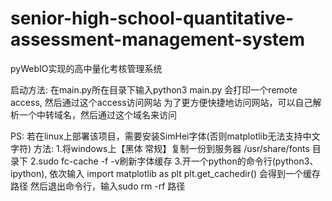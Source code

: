 # senior-high-school-quantitative-assessment-management-system
pyWebIO实现的高中量化考核管理系统

启动方法:
    在main.py所在目录下输入python3 main.py
    会打印一个remote access, 然后通过这个access访问网站
    为了更方便快捷地访问网站，可以自己解析一个中转域名，然后通过这个域名来访问

PS:
    若在linux上部署该项目，需要安装SimHei字体(否则matplotlib无法支持中文字符)
    方法:
        1.将windows上【黑体 常规】复制一份到服务器 /usr/share/fonts 目录下
        2.sudo fc-cache -f -v刷新字体缓存
        3.开一个python的命令行(python3、ipython), 依次输入
            import matplotlib as plt
            plt.get_cachedir()
          会得到一个缓存路径
          然后退出命令行，输入sudo rm -rf 路径


